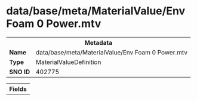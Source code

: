 <h1>data/base/meta/MaterialValue/Env Foam 0 Power.mtv</h1><table><tr><th colspan="100%">Metadata</th></tr><tr><td><b>Name</b></td><td>data/base/meta/MaterialValue/Env Foam 0 Power.mtv</td></tr><tr><td><b>Type</b></td><td>MaterialValueDefinition</td></tr><tr><td><b>SNO ID</b></td><td>402775</td></tr></table>

<table><tr><th colspan="100%">Fields</th></tr></table>

